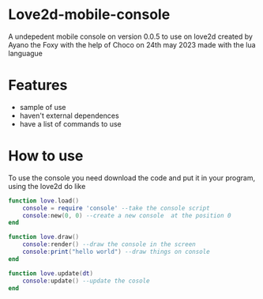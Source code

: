 # Love2d-mobile-console
A undepedent mobile console on version 0.0.5 to use on love2d created by Ayano the Foxy with the help of Choco on 24th may 2023 made with the lua languague

# Features
- sample of use
- haven't external dependences
- have a list of commands to use

# How to use
To use the console you need download the code and put it in your program, using the love2d do like

```lua
function love.load()
    console = require 'console' --take the console script
    console:new(0, 0) --create a new console  at the position 0
end

function love.draw()
    console:render() --draw the console in the screen
    console:print("hello world") --draw things on console
end

function love.update(dt)
    console:update() --update the cosole
end
```
